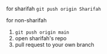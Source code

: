 for sharifah
`git push origin Sharifah`

for non-sharifah

1. `git push origin main`
2. open sharifah's repo
3. pull request to your own branch
